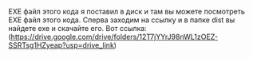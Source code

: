 EXE файл этого кода я поставил в диск и там вы можете посмотреть EXE файл этого кода. Сперва заходим на ссылку и в папке dist вы найдете exe и скачайте его. Вот ссылка:
(https://drive.google.com/drive/folders/12T7jYYrJ98nWL1zOEZ-SSRTsg1HZyeap?usp=drive_link)

